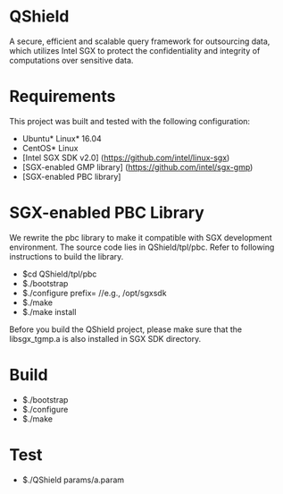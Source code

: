 # QShield

A secure, efficient and scalable query framework for outsourcing data, which utilizes Intel SGX to protect the confidentiality and integrity of computations over sensitive data.

# Requirements

This project was built and tested with the following configuration:

* Ubuntu\* Linux\* 16.04
* CentOS\* Linux
* [Intel SGX SDK v2.0] (https://github.com/intel/linux-sgx)
* [SGX-enabled GMP library] (https://github.com/intel/sgx-gmp)
* [SGX-enabled PBC library]

# SGX-enabled PBC Library

We rewrite the pbc library to make it compatible with SGX development environment. The source code lies in QShield/tpl/pbc. Refer to following instructions to build the library.

* $cd QShield/tpl/pbc
* $./bootstrap
* $./configure prefix=<path of your SGX SDK directory> //e.g., /opt/sgxsdk
* $./make
* $./make install

Before you build the QShield project, please make sure that the libsgx_tgmp.a is also installed in SGX SDK directory.  

# Build

* $./bootstrap
* $./configure
* $./make

# Test

* $./QShield params/a.param
